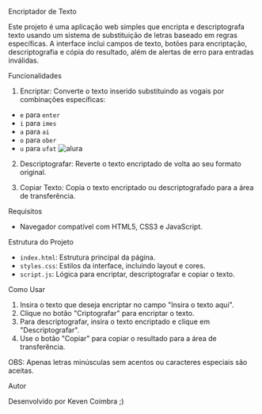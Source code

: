 Encriptador de Texto

Este projeto é uma aplicação web simples que encripta e descriptografa texto usando um sistema de substituição de letras baseado em regras específicas. A interface inclui campos de texto, botões para encriptação, descriptografia e cópia do resultado, além de alertas de erro para entradas inválidas.

Funcionalidades

1. Encriptar: Converte o texto inserido substituindo as vogais por combinações específicas:
  - `e` para `enter`
  - `i` para `imes`
  - `a` para `ai`
  - `o` para `ober`
  - `u` para `ufat`
    ![alura](https://github.com/user-attachments/assets/6f4befb4-764b-4b61-9c66-9269fdc6f278)

  
2. Descriptografar: Reverte o texto encriptado de volta ao seu formato original.
  
3. Copiar Texto: Copia o texto encriptado ou descriptografado para a área de transferência.

Requisitos

- Navegador compatível com HTML5, CSS3 e JavaScript.

Estrutura do Projeto

- `index.html`: Estrutura principal da página.
- `styles.css`: Estilos da interface, incluindo layout e cores.
- `script.js`: Lógica para encriptar, descriptografar e copiar o texto.

Como Usar

1. Insira o texto que deseja encriptar no campo "Insira o texto aqui".
2. Clique no botão "Criptografar" para encriptar o texto.
3. Para descriptografar, insira o texto encriptado e clique em "Descriptografar".
4. Use o botão "Copiar" para copiar o resultado para a área de transferência.

OBS: Apenas letras minúsculas sem acentos ou caracteres especiais são aceitas.

Autor

Desenvolvido por Keven Coimbra ;)
